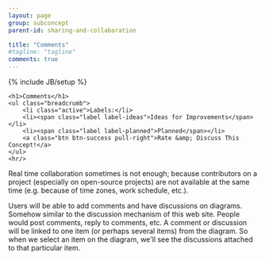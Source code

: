 ```yaml
---
layout: page
group: subconcept
parent-id: sharing-and-collaboration

title: "Comments"
#tagline: "tagline"
comments: true
---
```

{% include JB/setup %}

<div>

	<h1>Comments</h1>
    <ul class="breadcrumb">
	    <li class="active">Labels:</li>
	    <li><span class="label label-ideas">Ideas for Improvements</span></li>
	    <li><span class="label label-planned">Planned</span></li>
	    <a class="btn btn-success pull-right">Rate &amp; Discuss This Concept!</a>
    </ul>
    <hr/>
</div>

Real time collaboration sometimes is not enough; because contributors on a project (especially on open-source projects) are not available at the same time (e.g. because of time zones, work schedule, etc.).

Users will be able to add comments and have discussions on diagrams. Somehow similar to the discussion mechanism of this web site. People would post comments, reply to comments, etc. A comment or discussion will be linked to one item (or perhaps several items) from the diagram. So when we select an item on the diagram, we'll see the discussions attached to that particular item.
